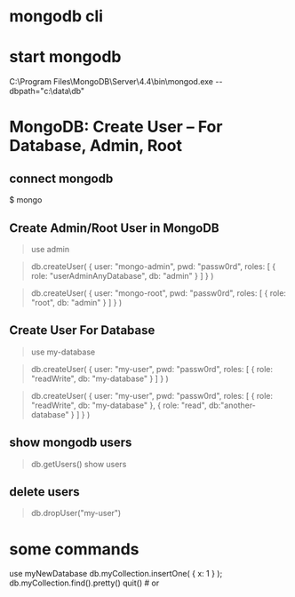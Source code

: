 # mongodb cli

# start mongodb
C:\Program Files\MongoDB\Server\4.4\bin\mongod.exe --dbpath="c:\data\db"

# MongoDB: Create User – For Database, Admin, Root

## connect mongodb
$ mongo

## Create Admin/Root User in MongoDB
> use admin

> db.createUser(
  {
    user: "mongo-admin",
    pwd: "passw0rd",
    roles: [ { role: "userAdminAnyDatabase", db: "admin" } ]
  }
)

> db.createUser(
  {
    user: "mongo-root",
    pwd: "passw0rd",
    roles: [ { role: "root", db: "admin" } ]
  }
)

## Create User For Database
> use my-database

> db.createUser(
  {
    user: "my-user",
    pwd: "passw0rd",
    roles: [ { role: "readWrite", db: "my-database" } ]
  }
)

> db.createUser(
  {
    user: "my-user",
    pwd: "passw0rd",
    roles: [ 
             { role: "readWrite", db: "my-database" },
             { role: "read", db:"another-database" }
           ]
  }
)

## show mongodb users
> db.getUsers()
> show users

## delete users
> db.dropUser("my-user")

# some commands
use myNewDatabase
db.myCollection.insertOne( { x: 1 } );
db.myCollection.find().pretty()
quit() # or <ctrl-d>